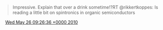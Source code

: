 > Impressive\. Explain that over a drink sometime\!?RT @rikkertkoppes: Is reading a little bit on spintronics in organic semiconductors

<img src="../../media/tweet.ico" width="12" /> [Wed May 26 09:26:36 +0000 2010](https://twitter.com/DromerDenker/status/14752270005)